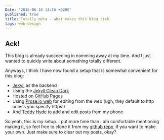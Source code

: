 ```yaml
---
Date: '2018-06-16 14:16 +0200'
published: true
title: Totally meta - what makes this blog tick.
tags: web-design
---
```

## Ack!

This blog is already succeeding in nomming away at my time. And I just wanted to quickly write about something totally different.

Anyways, I think I have now found a setup that is somewhat convenient for this blog:
- [Jekyll](https://jekyllrb.com/) as the backend
- Using the [Jekyll Clean Dark](https://github.com/streetturtle/jekyll-clean-dark)
- Hosted on [GitHub Pages](https://pages.github.com/) 
- Using [Prose.io web](https://prose.io) for editing from the web (ugh, they default to http unless you specify https!)
- And [Teddy Hyde](https://play.google.com/store/apps/details?id=com.EditorHyde.app&hl=en) to add and edit posts from my phone

So yeah, this is my setup. I put more time than I am comfortable mentioning making it, so feel free to clone it from my [github repo](https://github.com/fkopp81/fkopp81.github.io), if you want to make your own. Just make sure to clear out my posts, okay?
